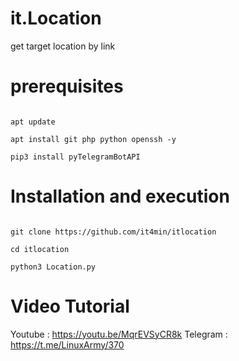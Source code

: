 # it.Location

get target location by link
<br />
# prerequisites
<pre>
<code>
apt update <br />
apt install git php python openssh -y <br />
pip3 install pyTelegramBotAPI 
</code></pre>


# Installation and execution
<pre><code>
git clone https://github.com/it4min/itlocation <br />
cd itlocation <br />
python3 Location.py
</code></pre>

# Video Tutorial
Youtube : https://youtu.be/MqrEVSyCR8k
Telegram : https://t.me/LinuxArmy/370
